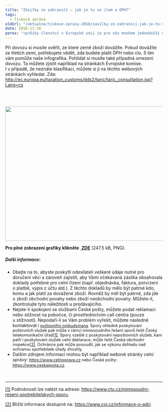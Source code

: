 ```yaml
---
title: "Zásilky ze zahraničí – jak je to se clem a DPH?"
tags:
  - Tisková zpráva
oldUrl: "/aktualne/tiskove-zpravy-2018/zasilky-ze-zahranici-jak-je-to-se-clem-a-dph"
date: 2018-11-26
perex: "<p>Díky členství v Evropské unii je pro nás mnohem jednodušší obchodovat s jednotlivými členskými státy. To se týká také nákupů v e-shopech. Pozornost však musíme věnovat dovozu zboží ze států, které členy nejsou. V Česku to jsou typicky nákupy v amerických nebo čínských e-shopech. V tomto případě hovoříme o zásilkách ze třetích zemí. Za třetí země označujeme všechny státy mimo Evropskou unii, s výjimkou Norska, Švýcarska, Lichtenštejnska a Islandu, které jsou součástí Evropského hospodářského prostoru a podmínky mají nastaveny příznivěji.</p>"
---
```


<!-- imported from the old website -->

<p>Při dovozu si musíte ověřit, ze které země zboží dovážíte. Pokud dovážíte ze třetích zemí, potřebujete vědět, zda budete platit DPH nebo clo. S tím vám pomůže naše infografika. Pohlídat si musíte také případná omezení dovozu. Ta můžete zjistit například na stránkách Evropské komise. I v případě, že neznáte klasifikaci, můžete si ji na těchto webových stránkách vyhledat. Zde:  <a title="Otevření do nového okna" href="http://ec.europa.eu/taxation_customs/dds2/taric/taric_consultation.jsp?Lang=cs" target="_blank">http://ec.europa.eu/taxation_customs/dds2/taric/taric_consultation.jsp?Lang=cs</a> <img alt="" src="https://www.ochrance.cz/typo3/ext/od_linkdesc/icons/external.gif" class="od_linkdesc_icon_external" /></p> <p> </p> <p><span style="font-size: 12.8px;"> <img src="https://www.ochrance.cz/uploads/RTEmagicC_Grafika_dovoz_zbozi_mini.png.png" width="612" height="428" alt="" /></span></p><p><b>Pro plné zobrazení grafiky klikněte</b> <a title="Otevření do nového okna" href="/uploads-import/img/Aktuality/Grafika_dovoz_zbozi.png" target="_blank"><img alt="" src="https://www.ochrance.cz/typo3/ext/od_linkdesc/icons/img.gif" class="od_linkdesc_icon" /> <b>ZDE</b></a> (247.5 kB, PNG).</p> <h5>Další informace:</h5> <p></p><ul><li>Dbejte na to, abyste poskytli odesílateli veškeré údaje nutné pro doručení věci a zároveň zajistili, aby Vámi očekávaná zásilka obsahovala doklady potřebné pro celní řízení (např. objednávka, faktura, potvrzení o platbě, výpis z účtu atd.). Z těchto dokladů by mělo být patrné kdo, komu a jak platil za dovážené zboží. Rovněž by měl být patrné, zda jde o zboží obchodní povahy nebo zboží neobchodní povahy. Můžete-li, zkontrolujte tyto náležitosti u prodávajícího.</li><li>Nejste-li spokojeni se službami České pošty, můžete podat reklamaci nebo stížnost na pobočce, či prostřednictvím call centra (pouze u stížností). Nepodaří-li se Vám problém vyřešit, můžete následně kontaktovat i <a href="https://www.ceskaposta.cz/o-ceske-poste/kontakty/postovni-ombudsman" style="font-size: 12.8px;">poštovního ombudsmana</a><span style="font-size: 12.8px;">. Spory ohledně poskytování poštovních služeb pak může v rámci mimosoudního řešení sporů řešit Český telekomunikační úřad</span><a href="file:///C:/Users/biler/Documents/Tiskov%C3%A9%20zpr%C3%A1vy/D%C3%A1rky%20ze%20zahrani%C4%8D%C3%AD/TZ_Dovoz%20zbo%C5%BE%C3%AD%20ze%20t%C5%99et%C3%ADch%20zem%C3%AD%20rvd_v3.docx#_ftn1" name="_ftnref1" style="font-size: 12.8px;">[1]</a><span style="font-size: 12.8px;">. Spory vzešlé z poskytování nepoštovních služeb, kam patří i poskytování služeb celní deklarace, může řešit Česká obchodní inspekce</span><a href="file:///C:/Users/biler/Documents/Tiskov%C3%A9%20zpr%C3%A1vy/D%C3%A1rky%20ze%20zahrani%C4%8D%C3%AD/TZ_Dovoz%20zbo%C5%BE%C3%AD%20ze%20t%C5%99et%C3%ADch%20zem%C3%AD%20rvd_v3.docx#_ftn2" name="_ftnref2" style="font-size: 12.8px;">[2]</a><span style="font-size: 12.8px;">. Ochránce pak může posoudit, jak se výkonu dohledu nad ochranou spotřebitele úřady zhostily.</span></li><li>Dalším zdrojem informací mohou být například webové stránky celní správy: <a href="https://www.celnisprava.cz/" style="font-size: 12.8px;">https://www.celnisprava.cz</a><span style="font-size: 12.8px;"> nebo České pošty: </span><a href="https://www.ceskaposta.cz/" style="font-size: 12.8px;">https://www.ceskaposta.cz</a><span style="font-size: 12.8px;">.</span></li></ul><p></p> <br /> <hr /> <p><a href="file:///C:/Users/biler/Documents/Tiskov%C3%A9%20zpr%C3%A1vy/D%C3%A1rky%20ze%20zahrani%C4%8D%C3%AD/TZ_Dovoz%20zbo%C5%BE%C3%AD%20ze%20t%C5%99et%C3%ADch%20zem%C3%AD%20rvd_v3.docx#_ftnref1" name="_ftn1">[1]</a> Podrobnosti lze nalézt na adrese: <a href="https://www.ctu.cz/mimosoudni-reseni-spotrebitelskych-sporu" target="_blank">https://www.ctu.cz/mimosoudni-reseni-spotrebitelskych-sporu</a>. </p> <p><a href="file:///C:/Users/biler/Documents/Tiskov%C3%A9%20zpr%C3%A1vy/D%C3%A1rky%20ze%20zahrani%C4%8D%C3%AD/TZ_Dovoz%20zbo%C5%BE%C3%AD%20ze%20t%C5%99et%C3%ADch%20zem%C3%AD%20rvd_v3.docx#_ftnref2" name="_ftn2">[2]</a> Bližší informace dostupné na: <a href="https://www.coi.cz/informace-o-adr/" target="_blank">https://www.coi.cz/informace-o-adr/</a>. </p>
